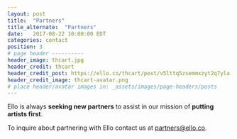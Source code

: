 ```yaml
---
layout: post
title:  "Partners"
title_alternate:  "Partners"
date:   2017-08-22 10:00:00 EDT
categories: contact
position: 3
# page header ----------
header_image: thcart.jpg
header_credit: thcart
header_credit_post: https://ello.co/thcart/post/v5lttq5zsemmxzyt2q7yla
header_credit_image: thcart-avatar.png
# place header/avatar images in: _assets/images/page-headers/posts
---
```


Ello is always **seeking new partners** to assist in our mission of **putting artists first**.

To inquire about partnering with Ello contact us at partners@ello.co.
